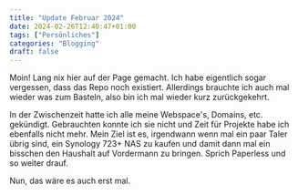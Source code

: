 ```yaml
---
title: "Update Februar 2024"
date: 2024-02-26T12:40:47+01:00
tags: ["Persönliches"]
categories: "Blogging"
draft: false
---
```

Moin! Lang nix hier auf der Page gemacht. Ich habe eigentlich sogar vergessen, dass das Repo noch existiert. Allerdings brauchte ich auch mal wieder was zum Basteln, also bin ich mal wieder kurz zurückgekehrt. 

In der Zwischenzeit hatte ich alle meine Webspace's, Domains, etc. gekündigt. Gebrauchten konnte ich sie nicht und Zeit für Projekte habe ich ebenfalls nicht mehr. Mein Ziel ist es, irgendwann wenn mal ein paar Taler übrig sind, ein Synology 723+ NAS zu kaufen und damit dann mal ein bisschen den Haushalt auf Vordermann zu bringen. Sprich Paperless und so weiter drauf.

Nun, das wäre es auch erst mal. 
